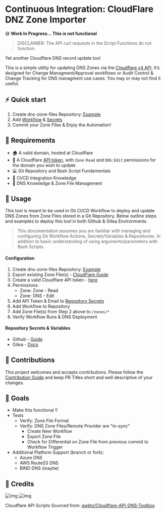 # Continuous Integration: CloudFlare DNZ Zone Importer
:sweat_smile: **Work In Progress... This is not functional**
> DISCLAIMER: The API curl requests in the Script Functions do not function.

Yet another Cloudflare DNS record update tool

This is a simple utility for updating DNS Zones via the [Cloudflare v4 API](https://api.cloudflare.com/). It’s designed for Change Managment/Approval workflows or Audit Control & Change Tracking for DNS managment use cases. You may or may not find it useful.

## :zap: Quick start

1. Create dns-zone-files Repository: [Example](https://github.com/UpInSmoke-FC/example-dns-zone-files)
1. Add [Workflow](../examples/workflows/update-dns.yml) & [Secrets](#repository-secrets--variables)
1. Commit your Zone Files & Enjoy the Automation!

## :toolbox: Requirements

- :house: A valid domain, hosted at Cloudflare
- :closed_lock_with_key: A Cloudflare [API token](https://dash.cloudflare.com/profile/api-tokens), with `Zone:Read` and `DNS:Edit` permissions for the domain you wish to update
- :computer: Git Repository and Bash Script Fundamentals
- :electric_plug: CI/CD Integration Knowledge
- :signal_strength: DNS Knowledge & Zone File Management

## :rocket: Usage

This tool is meant to be used in Git CI/CD Workflow to deploy and update DNS Zones from Zone Files stored in a Git Repository. Below outline steps and examples to deploy this tool in both Github & Gitea Environments.

> This documentation assumes you are familiar with managing and configuring Git Workflow Actions, Secrets/Variables & Repositories. In addition to basic understanding of using arguments/parameters with Bash Scripts.

#### Configuration

1. Create dns-zone-files Repository: [Example](https://github.com/UpInSmoke-FC/example-dns-zone-files)
1. Export existing Zone File(s) - [CloudFlare Guide](https://developers.cloudflare.com/dns/manage-dns-records/how-to/import-and-export/#export-records)
1. Create a valid Cloudflare API token - [here](https://dash.cloudflare.com/profile/api-tokens)
1. Permissions:
    - Zone: Zone - Read
    - Zone: DNS - Edit
1. Add API Token & Email to [Repository Secrets](#repository-secrets--variables)
1. Add Workflow to Repository
1. Add Zone File(s) from Step 2 above to `/zones/*`
1. Verify Workflow Runs & DNS Deployment

#### Repository Secrets & Variables
- Github - [Guide](https://docs.github.com/en/actions/security-guides/using-secrets-in-github-actions)
- Gitea - [Docs](https://docs.gitea.com/usage/secrets)


## :repeat: Contributions 

This project welcomes and accepts contirbutions. Please follow the [Contribution Guide](CONTRIBUTING.md) and keep PR Titles short and well descriptive of your changes.

## :dart: Goals
- Make this functional :bangbang:
- Tests
  - Verify: Zone File Format
  - Verify: DNS Zone Files/Remote Provider are "in-sync"
    - Create New Workflow
    - Export Zone File
    - Check for Differential on Zone File from previous commit to Workflow Trigger
- Additional Platform Support (branch or fork): 
  - Azure DNS 
  - AWS Route53 DNS
  - BIND DNS (maybe)

## :bookmark: Credits
![img](https://avatars.githubusercontent.com/u/90076873?size=64)
![img](https://avatars.githubusercontent.com/u/89759210?size=64)

Cloudflare API Scripts Sourced from: [awkto/Cloudflare-API-DNS-Toolbox](https://github.com/awkto/Cloudflare-DNS-API-Toolbox)